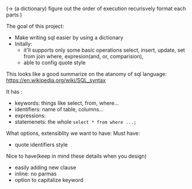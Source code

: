 (-> (a dictionary)
    figure out the order of execution
    recurisvely format each parts
    )


The goal of this project:
- Make writing sql easier by using a dictionary
- Initally:
  - it'll supports only some basic operations
    select, insert, update, set
    from join
    where, expresion(and, or, comparision),
  - able to config quote style


This looks like a good summarize on the atanomy of sql language: https://en.wikipedia.org/wiki/SQL_syntax

It has :
- keywords: things like select, from, where...
- identifiers: name of table, columns...
- expressions:
- statemenets: the whole `select * from where ...;`


What options, extensiblity we want to have:
Must have:
- quote identifiers style

Nice to have(keep in mind these details when you design)
- easily adding new clause
- inline: no parmas
- option to capitalize keyword
